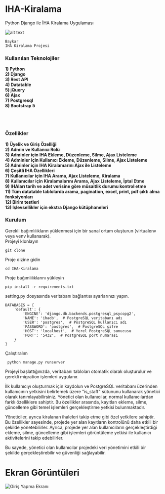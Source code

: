 # IHA-Kiralama
Python Django ile İHA Kiralama Uygulaması

![alt text](https://i.hizliresim.com/9p95gez.png)

```
Baykar
IHA Kiralama Projesi
```

<h3>Kullanılan Teknolojiler</h3>
<b>1) Python</b><br>
<b>2) Django</b><br>
<b>3) Rest API</b><br>
<b>4) Datatable</b><br>
<b>5) jQuery</b><br>
<b>6) Ajax</b><br>
<b>7) Postgresql</b><br>
<b>8) Bootstrap 5</b>

<br><br>

<h3>Özellikler</h3>
<b>1) Üyelik ve Giriş Özelliği</b><br>
<b>2) Admin ve Kullanıcı Rolü</b><br>
<b>3) Adminler için IHA Ekleme, Düzenleme, Silme, Ajax Listeleme</b><br>
<b>4) Adminler için Kullanıcı Ekleme, Düzenleme, Silme, Ajax Listeleme</b><br>
<b>5) Adminler için IHA Kiralamarını Ajax ile Listeleme</b><br>
<b>6) Çeşitli IHA Özellikleri</b><br>
<b>7) Kullanıcılar için IHA Arama, Ajax Listeleme, Kiralama</b><br>
<b>8) Kullanıcılar için Kiralamalarını Arama, Ajax Listeleme, İptal Etme</b><br>
<b>9) IHAları tarih ve adet verisine göre müsaitlik durumu kontrol etme</b><br>
<b>11) Tüm datatable tablolarda arama, pagination, excel, print, pdf çıktı alma fonksiyonları</b><br>
<b>12) Birim testleri</b><br>
<b>13) İşlevsellikler için ekstra Django kütüphaneleri</b><br>

<h3>Kurulum</h3>

Gerekli bağımlılıkların yüklenmesi için bir sanal ortam oluşturun (virtualenv veya venv kullanarak).<br>
Projeyi klonlayın
```
git clone
```

Proje dizine gidin
```
cd IHA-Kiralama
```

Proje bağımlılıklarını yükleyin
```
pip install -r requirements.txt
```

setting.py dosyasında veritabanı bağlantısı ayarlarınızı yapın.
```
DATABASES = {
    'default': {
        'ENGINE': 'django.db.backends.postgresql_psycopg2',
        'NAME': 'ihadb',  # PostgreSQL veritabanı adı
        'USER': 'postgres',  # PostgreSQL kullanıcı adı
        'PASSWORD': 'postgres',  # PostgreSQL şifre
        'HOST': 'localhost',  # Yerel PostgreSQL sunucusu
        'PORT': '5432',  # PostgreSQL port numarası
    }
}
```

Çalıştıralım
```
 python manage.py runserver
```
Projeyi başlattığınızda, veritabanı tabloları otomatik olarak oluşturulur ve gerekli migration işlemleri uygulanır.

İlk kullanıcıyı oluşturmak için kaydolun ve PostgreSQL veritabanı üzerinden kullanıcının yetkisini belirlemek üzere "is_staff" sütununu kullanarak yönetici olarak tanımlayabilirsiniz. Yönetici olan kullanıcılar, normal kullanıcılardan farklı özelliklere sahiptir. Bu özellikler arasında, kayıtları ekleme, silme, güncelleme gibi temel işlemleri gerçekleştirme yetkisi bulunmaktadır.

Yöneticiler, ayrıca kiralanan ihaleleri takip etme gibi özel yetkilere sahiptir. Bu özellikler sayesinde, projede yer alan kayıtların kontrolünü daha etkili bir şekilde yönetebilirler. Ayrıca, projede yer alan kullanıcıların gerçekleştirdiği ekleme, silme, güncelleme gibi işlemleri görüntüleme yetkisi ile kullanıcı aktivitelerini takip edebilirler.

Bu sayede, yönetici olan kullanıcılar projedeki veri yönetimini etkili bir şekilde gerçekleştirebilir ve güvenliği sağlayabilir.

# Ekran Görüntüleri
![Giriş Yapma Ekranı](https://github.com/Mustafabalkaya/UAV-Rental-Application-with-Python-Django/blob/main/screenshot/GirisYap.JPG)


